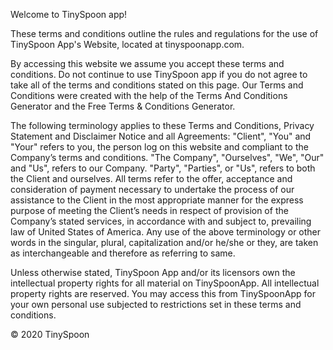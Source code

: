 Welcome to TinySpoon app!

These terms and conditions outline the rules and regulations for the use of TinySpoon App's Website, located at tinyspoonapp.com.

By accessing this website we assume you accept these terms and conditions. Do not continue to use TinySpoon app if you do not agree to take all of the terms and conditions stated on this page. Our Terms and Conditions were created with the help of the Terms And Conditions Generator and the Free Terms & Conditions Generator.

The following terminology applies to these Terms and Conditions, Privacy Statement and Disclaimer Notice and all Agreements: "Client", "You" and "Your" refers to you, the person log on this website and compliant to the Company’s terms and conditions. "The Company", "Ourselves", "We", "Our" and "Us", refers to our Company. "Party", "Parties", or "Us", refers to both the Client and ourselves. All terms refer to the offer, acceptance and consideration of payment necessary to undertake the process of our assistance to the Client in the most appropriate manner for the express purpose of meeting the Client’s needs in respect of provision of the Company’s stated services, in accordance with and subject to, prevailing law of United States of America. Any use of the above terminology or other words in the singular, plural, capitalization and/or he/she or they, are taken as interchangeable and therefore as referring to same.

Unless otherwise stated, TinySpoon App and/or its licensors own the intellectual property rights for all material on TinySpoonApp. All intellectual property rights are reserved. You may access this from TinySpoonApp for your own personal use subjected to restrictions set in these terms and conditions.

© 2020 TinySpoon
